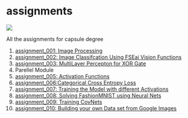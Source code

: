 # assignments

![](https://github.com/hanoonaR/fseai_image_collection/blob/master/fseailogo.JPG)

All the assignments for capsule degree

1. [ assignment_001: Image Processing](https://github.com/hanoonaR/assignments/tree/master/assignment_001)
2. [assignment_002: Image Classifcation Using FSEai Vision Functions](https://github.com/hanoonaR/assignments/tree/master/assignment_002)
3. [assignment_003: MultiLayer Percepton for XOR Gate](https://github.com/hanoonaR/assignments/tree/master/assignment_003)
4. Parellel Module 
5. [assignment_005: Activation Functions](https://github.com/hanoonaR/assignments/tree/master/assignment_005)
6. [assignment_006:Categorical Cross Entropy Loss](https://github.com/hanoonaR/assignments/blob/master/assignment_006/README.md)
7. [assignment_007: Training the Model with different Activations](https://github.com/hanoonaR/assignments/tree/master/assignment_007)
8. [assignment_008: Solving FashionMNIST using Neural Nets](https://github.com/hanoonaR/assignments/tree/master/assignment_008)
9. [assignment_009: Training CovNets](https://github.com/hanoonaR/assignments/tree/master/assignment_009)
10. [assignment_010: Building your own Data set from Google Images](https://github.com/hanoonaR/assignments/tree/master/assignment_010)

